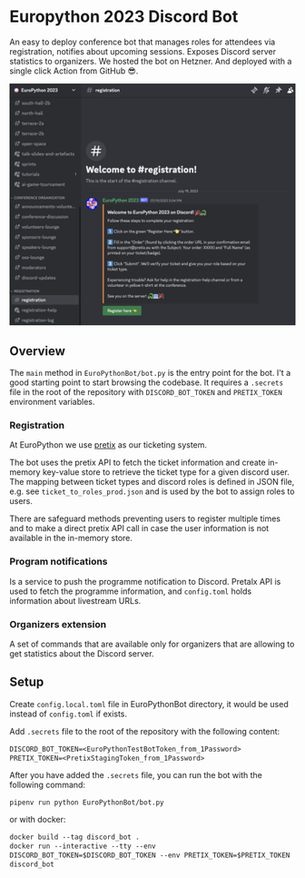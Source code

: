 # Europython 2023 Discord Bot

An easy to deploy conference bot that manages roles for attendees via registration, notifies about upcoming sessions.
Exposes Discord server statistics to organizers.
We hosted the bot on Hetzner. And deployed with a single click Action from GitHub 😎.

![registration_view.png](./img/registration_view.png)

## Overview

The `main` method in `EuroPythonBot/bot.py` is the entry point for the bot.
I't a good starting point to start browsing the codebase.
It requires a `.secrets` file in the root of the repository with `DISCORD_BOT_TOKEN` and `PRETIX_TOKEN` environment variables.

### Registration

At EuroPython we use [pretix](https://pretix.eu/about/en/) as our ticketing system.

The bot uses the pretix API to fetch the ticket information and create in-memory key-value store to retrieve the ticket type for a given discord user.
The mapping between ticket types and discord roles is defined in JSON file, e.g. see `ticket_to_roles_prod.json` and is used by the bot to assign roles to users.

There are safeguard methods preventing users to register multiple times and to make a direct pretix API call in case the user information is not available in the in-memory store.


### Program notifications

Is a service to push the programme notification to Discord. Pretalx API is used to fetch the programme information, and `config.toml` holds information about livestream URLs.

### Organizers extension
A set of commands that are available only for organizers that are allowing to get statistics about the Discord server.

## Setup
Create `config.local.toml` file in EuroPythonBot directory, it would be used instead of `config.toml` if exists.

Add `.secrets` file to the root of the repository with the following content:
```shell
DISCORD_BOT_TOKEN=<EuroPythonTestBotToken_from_1Password>
PRETIX_TOKEN=<PretixStagingToken_from_1Password>
````
After you have added the `.secrets` file, you can run the bot with the following command:
```shell
pipenv run python EuroPythonBot/bot.py
```
or with docker:
```shell
docker build --tag discord_bot .
docker run --interactive --tty --env DISCORD_BOT_TOKEN=$DISCORD_BOT_TOKEN --env PRETIX_TOKEN=$PRETIX_TOKEN discord_bot
```
